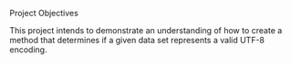 Project Objectives

This project intends to demonstrate an understanding of how to create a method that determines if a given data set represents a valid UTF-8 encoding.
